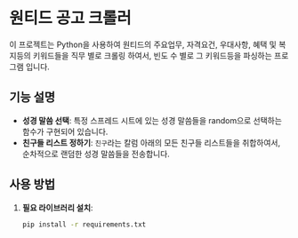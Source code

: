 # 원티드 공고 크롤러

이 프로젝트는 Python을 사용하여 원티드의 주요업무, 자격요건, 우대사항, 혜택 및 복지등의 키워드들을 직무 별로 크롤링 하여서, 빈도 수 별로 그 키워드등을 파싱하는 프로그램 입니다.

## 기능 설명

- **성경 말씀 선택**: 특정 스프레드 시트에 있는 성경 말씀들을 random으로 선택하는 함수가 구현되어 있습니다.
- **친구들 리스트 정하기**: `친구`라는 칼럼 아래의 모든 친구들 리스트들을 취합하여서, 순차적으로 랜덤한 성경 말씀들을 전송합니다.


## 사용 방법

1. **필요 라이브러리 설치**:
   ```bash
   pip install -r requirements.txt

